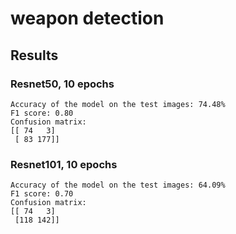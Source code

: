 # weapon detection

## Results

### Resnet50, 10 epochs
```
Accuracy of the model on the test images: 74.48%
F1 score: 0.80
Confusion matrix:
[[ 74   3]
 [ 83 177]]
```

### Resnet101, 10 epochs
```
Accuracy of the model on the test images: 64.09%
F1 score: 0.70
Confusion matrix:
[[ 74   3]
 [118 142]]
```